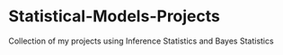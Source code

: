 # Statistical-Models-Projects
Collection of my projects using Inference Statistics and Bayes Statistics

